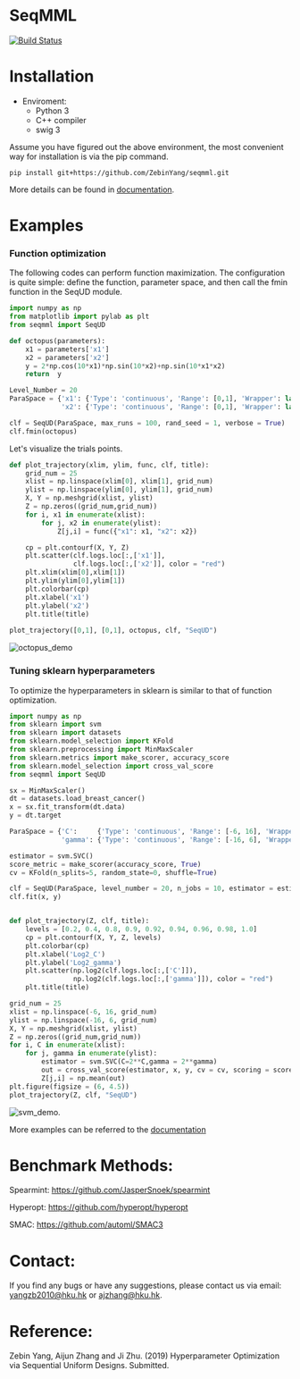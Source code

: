 # SeqMML

[![Build Status](https://travis-ci.com/ZebinYang/seqmml.svg?branch=master)](https://travis-ci.com/ZebinYang/seqmml.svg?branch=master)

# Installation

- Enviroment: 
    - Python 3
    - C++ compiler
    - swig 3
    
Assume you have figured out the above environment, the most convenient way for installation is via the pip command. 
```sheel
pip install git+https://github.com/ZebinYang/seqmml.git
```

More details can be found in [documentation](https://zebinyang.github.io/seqmml/build/html/index.html).

# Examples

### Function optimization

The following codes can perform function maximization. The configuration is quite simple: define the function, parameter space, and then call the fmin function in the SeqUD module. 

```python 
import numpy as np 
from matplotlib import pylab as plt
from seqmml import SeqUD

def octopus(parameters):
    x1 = parameters['x1']
    x2 = parameters['x2']
    y = 2*np.cos(10*x1)*np.sin(10*x2)+np.sin(10*x1*x2)
    return  y

Level_Number = 20
ParaSpace = {'x1': {'Type': 'continuous', 'Range': [0,1], 'Wrapper': lambda x: x}, 
             'x2': {'Type': 'continuous', 'Range': [0,1], 'Wrapper': lambda x: x}}

clf = SeqUD(ParaSpace, max_runs = 100, rand_seed = 1, verbose = True)
clf.fmin(octopus)
```

Let's visualize the trials points.
```python
def plot_trajectory(xlim, ylim, func, clf, title):
    grid_num = 25
    xlist = np.linspace(xlim[0], xlim[1], grid_num)
    ylist = np.linspace(ylim[0], ylim[1], grid_num)
    X, Y = np.meshgrid(xlist, ylist)
    Z = np.zeros((grid_num,grid_num))
    for i, x1 in enumerate(xlist):
        for j, x2 in enumerate(ylist):
            Z[j,i] = func({"x1": x1, "x2": x2})

    cp = plt.contourf(X, Y, Z)
    plt.scatter(clf.logs.loc[:,['x1']], 
                clf.logs.loc[:,['x2']], color = "red")
    plt.xlim(xlim[0],xlim[1])
    plt.ylim(ylim[0],ylim[1])
    plt.colorbar(cp)
    plt.xlabel('x1')
    plt.ylabel('x2')
    plt.title(title)
    
plot_trajectory([0,1], [0,1], octopus, clf, "SeqUD")
```
 ![octopus_demo](https://github.com/ZebinYang/seqmml/blob/master/docs/source/images/octopus_demo.png)


### Tuning sklearn hyperparameters

To optimize the hyperparameters in sklearn is similar to that of function optimization. 
```python
import numpy as np
from sklearn import svm
from sklearn import datasets
from sklearn.model_selection import KFold 
from sklearn.preprocessing import MinMaxScaler
from sklearn.metrics import make_scorer, accuracy_score
from sklearn.model_selection import cross_val_score
from seqmml import SeqUD

sx = MinMaxScaler()
dt = datasets.load_breast_cancer()
x = sx.fit_transform(dt.data)
y = dt.target

ParaSpace = {'C':     {'Type': 'continuous', 'Range': [-6, 16], 'Wrapper': np.exp2}, 
             'gamma': {'Type': 'continuous', 'Range': [-16, 6], 'Wrapper': np.exp2}}

estimator = svm.SVC()
score_metric = make_scorer(accuracy_score, True)
cv = KFold(n_splits=5, random_state=0, shuffle=True)

clf = SeqUD(ParaSpace, level_number = 20, n_jobs = 10, estimator = estimator, cv = cv, scoring = score_metric, refit = True, verbose = True)
clf.fit(x, y)
```

```python

def plot_trajectory(Z, clf, title):
    levels = [0.2, 0.4, 0.8, 0.9, 0.92, 0.94, 0.96, 0.98, 1.0]
    cp = plt.contourf(X, Y, Z, levels)
    plt.colorbar(cp)
    plt.xlabel('Log2_C')
    plt.ylabel('Log2_gamma')
    plt.scatter(np.log2(clf.logs.loc[:,['C']]), 
                np.log2(clf.logs.loc[:,['gamma']]), color = "red")
    plt.title(title)

grid_num = 25
xlist = np.linspace(-6, 16, grid_num)
ylist = np.linspace(-16, 6, grid_num)
X, Y = np.meshgrid(xlist, ylist)
Z = np.zeros((grid_num,grid_num))
for i, C in enumerate(xlist):
    for j, gamma in enumerate(ylist):
        estimator = svm.SVC(C=2**C,gamma = 2**gamma)
        out = cross_val_score(estimator, x, y, cv = cv, scoring = score_metric)
        Z[j,i] = np.mean(out)
plt.figure(figsize = (6, 4.5))
plot_trajectory(Z, clf, "SeqUD")
```

 ![svm_demo](https://github.com/ZebinYang/seqmml/blob/master/docs/source/images/svm_demo.png).

More examples can be referred to the [documentation](https://zebinyang.github.io/seqmml/build/html/examples.html)


# Benchmark Methods:

Spearmint: https://github.com/JasperSnoek/spearmint

Hyperopt: https://github.com/hyperopt/hyperopt

SMAC: https://github.com/automl/SMAC3

# Contact:
If you find any bugs or have any suggestions, please contact us via email: yangzb2010@hku.hk or ajzhang@hku.hk.

# Reference:
Zebin Yang, Aijun Zhang and Ji Zhu. (2019) Hyperparameter Optimization via Sequential Uniform Designs. Submitted. 

